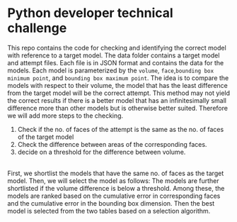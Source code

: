 # Python developer technical challenge

This repo contains the code for checking and identifying the correct model with reference to a target model. The data folder contains a target model and attempt files. Each file is in JSON format and contains the data for the models. Each model is parameterized by the `volume`, `face`,`bounding box minimum point`, and `bounding box maximum point`. The idea is to compare the models with respect to their volume, the model that has the least difference from the target model will be the correct attempt. This method may not yield the correct results if there is a better model that has an infinitesimally small difference more than other models but is otherwise better suited. Therefore we will add more steps to the checking.
  1. Check if the no. of faces of the attempt is the same as the no. of faces of the target model
  2. Check the difference between areas of the corresponding faces.
  3. decide on a threshold for the difference between volume.<br />
<br />
First, we shortlist the models that have the same no. of faces as the target model. Then, we will select the model as follows: The models are further shortlisted if the volume difference is below a threshold. Among these, the models are ranked based on the cumulative error in corresponding faces and the cumulative error in the bounding box dimension. Then the best model is selected from the two tables based on a selection algorithm.
